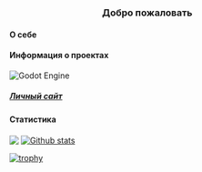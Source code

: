 <!--
- 🔭 I’m currently working on: Ищу оттенки жёлтого для кнопок в новом приложении
- 🌱 I’m currently learning: русский язык, я из Кореи.
- 👯 I’m looking to collaborate on: игра, ну типа Ведьмак, только с пушками и в VR
- 🤔 I’m looking for help with: мировая борьба с плюсистами.
- 💬 Ask me about: Работаю ли в Яндексе? ДА!
- 📫 How to reach me: это невозможно
- 😄 Pronouns: Милостивый государь, Светлейший, и т.п.
- ⚡ Fun fact: я патологический лжец
![](https://komarev.com/ghpvc/?username=enlacroix&color=red)
-->
<h3 align="center"> Добро пожаловать
<img src="https://github.com/blackcater/blackcater/raw/main/images/Hi.gif" height="16"/>
</h3>

<h4> О себе </h4>

<h4> Информация о проектах </h4>

![Godot Engine](https://img.shields.io/badge/GODOT-%23FFFFFF.svg?style=for-the-badge&logo=godot-engine)

<h5> <a href="https://enlacroix.github.io/" target="_blank"> Личный сайт </a> </h5>


<h4> Статистика </h4>

<a href="https://github.com/enlacroix/github-readme-stats"><img align="center" src="https://github-readme-stats.vercel.app/api/top-langs/?username=enlacroix&layout=compact&hide_border=true&theme=dark"/></a>
<a href="https://github.com/enlacroix/github-readme-stats"><img align="center" src="https://github-readme-stats.vercel.app/api?username=enlacroix&theme=dark&show_icons=true&include_all_commits=true&hide_border=true" alt="Github stats" /></a>

[![trophy](https://github-profile-trophy.vercel.app/?username=enlacroix)](https://github.com/ryo-ma/github-profile-trophy)






